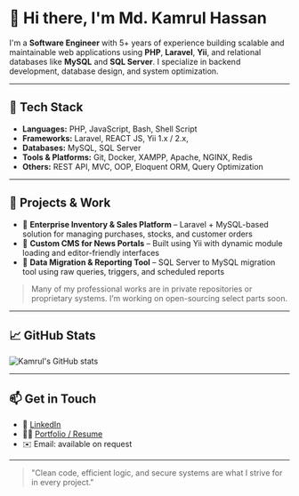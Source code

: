 # 👋 Hi there, I'm Md. Kamrul Hassan

I'm a **Software Engineer** with 5+ years of experience building scalable and maintainable web applications using **PHP**, **Laravel**, **Yii**, and relational databases like **MySQL** and **SQL Server**. I specialize in backend development, database design, and system optimization.

---

## 🔧 Tech Stack

- **Languages:** PHP, JavaScript, Bash, Shell Script
- **Frameworks:** Laravel, REACT JS, Yii 1.x / 2.x, 
- **Databases:** MySQL, SQL Server
- **Tools & Platforms:** Git, Docker, XAMPP, Apache, NGINX, Redis
- **Others:** REST API, MVC, OOP, Eloquent ORM, Query Optimization

---

## 🚀 Projects & Work

- 🔹 **Enterprise Inventory & Sales Platform** – Laravel + MySQL-based solution for managing purchases, stocks, and customer orders  
- 🔹 **Custom CMS for News Portals** – Built using Yii with dynamic module loading and editor-friendly interfaces  
- 🔹 **Data Migration & Reporting Tool** – SQL Server to MySQL migration tool using raw queries, triggers, and scheduled reports

> Many of my professional works are in private repositories or proprietary systems. I’m working on open-sourcing select parts soon.

---

## 📈 GitHub Stats

![Kamrul's GitHub stats](https://github-readme-stats.vercel.app/api?username=kamrulhassan&show_icons=true&theme=vue-dark&hide_rank=false)

---

## 📫 Get in Touch

- 💼 [LinkedIn](https://www.linkedin.com)
- 🧑‍💻 [Portfolio / Resume](#)
- ✉️ Email: available on request

---

> "Clean code, efficient logic, and secure systems are what I strive for in every project."

